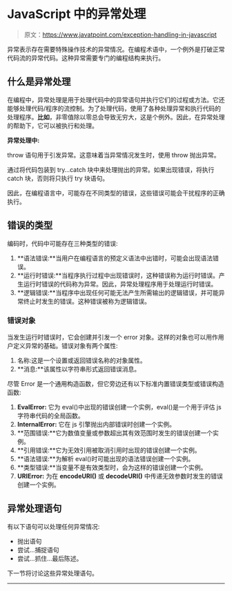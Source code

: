 # JavaScript 中的异常处理

> 原文：<https://www.javatpoint.com/exception-handling-in-javascript>

异常表示存在需要特殊操作技术的异常情况。在编程术语中，一个例外是打破正常代码流的异常代码。这种异常需要专门的编程结构来执行。

## 什么是异常处理

在编程中，异常处理是用于处理代码中的异常语句并执行它们的过程或方法。它还能够处理代码/程序的流控制。为了处理代码，使用了各种处理异常和执行代码的处理程序。**比如**，非零值除以零总会导致无穷大，这是个例外。因此，在异常处理的帮助下，它可以被执行和处理。

**异常处理中:**

throw 语句用于引发异常。这意味着当异常情况发生时，使用 throw 抛出异常。

通过将代码包装到 try…catch 块中来处理抛出的异常。如果出现错误，将执行 catch 块，否则将只执行 try 块语句。

因此，在编程语言中，可能存在不同类型的错误，这些错误可能会干扰程序的正确执行。

## 错误的类型

编码时，代码中可能存在三种类型的错误:

1.  **语法错误:**当用户在编程语言的预定义语法中出错时，可能会出现语法错误。
2.  **运行时错误:**当程序执行过程中出现错误时，这种错误称为运行时错误。产生运行时错误的代码称为异常。因此，异常处理程序用于处理运行时错误。
3.  **逻辑错误:**当程序中出现任何可能无法产生所需输出的逻辑错误，并可能异常终止时发生的错误。这种错误被称为逻辑错误。

### 错误对象

当发生运行时错误时，它会创建并引发一个 error 对象。这样的对象也可以用作用户定义异常的基础。错误对象有两个属性:

1.  名称:这是一个设置或返回错误名称的对象属性。
2.  **消息:**该属性以字符串形式返回错误消息。

尽管 Error 是一个通用构造函数，但它旁边还有以下标准内置错误类型或错误构造函数:

1.  **EvalError:** 它为 eval()中出现的错误创建一个实例，eval()是一个用于评估 js 字符串代码的全局函数。
2.  **InternalError:** 它在 js 引擎抛出内部错误时创建一个实例。
3.  **范围错误:**它为数值变量或参数超出其有效范围时发生的错误创建一个实例。
4.  **引用错误:**它为无效引用被取消引用时出现的错误创建一个实例。
5.  **语法错误:**为解析 eval()时可能出现的语法错误创建一个实例。
6.  **类型错误:**当变量不是有效类型时，会为这样的错误创建一个实例。
7.  **URIError:** 为在 **encodeURI()** 或 **decodeURI()** 中传递无效参数时发生的错误创建一个实例。

## 异常处理语句

有以下语句可以处理任何异常情况:

*   抛出语句
*   尝试…捕捉语句
*   尝试…抓住…最后陈述。

下一节将讨论这些异常处理语句。

* * *